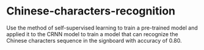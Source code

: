 # Chinese-characters-recognition
Use the method of self-supervised learning to train a pre-trained model and applied it to the CRNN model to train a model that can recognize the Chinese characters sequence in the signboard with accuracy of 0.80. 
